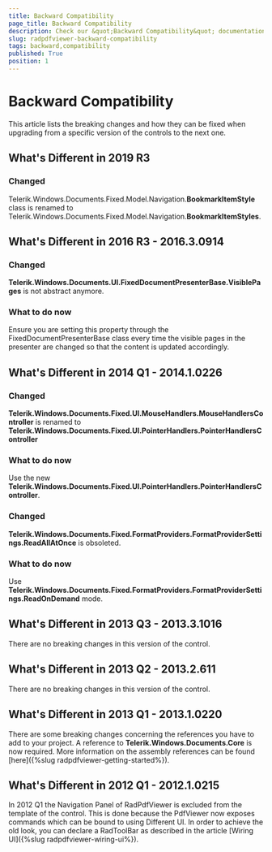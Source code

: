 ```yaml
---
title: Backward Compatibility
page_title: Backward Compatibility
description: Check our &quot;Backward Compatibility&quot; documentation article for the RadPdfViewer WPF control.
slug: radpdfviewer-backward-compatibility
tags: backward,compatibility
published: True
position: 1
---
```


# Backward Compatibility



This article lists the breaking changes and how they can be fixed when upgrading from a specific version of the controls to the next one.

## What's Different in 2019 R3

### Changed

Telerik.Windows.Documents.Fixed.Model.Navigation.**BookmarkItemStyle** class is renamed to Telerik.Windows.Documents.Fixed.Model.Navigation.**BookmarkItemStyles**.


## What's Different in 2016 R3 - 2016.3.0914

### Changed

**Telerik.Windows.Documents.UI.FixedDocumentPresenterBase.VisiblePages** is not abstract anymore.

### What to do now

Ensure you are setting this property through the FixedDocumentPresenterBase class every time the visible pages in the presenter are changed so that the content is updated accordingly.


## What's Different in 2014 Q1 - 2014.1.0226

### Changed

__Telerik.Windows.Documents.Fixed.UI.MouseHandlers.MouseHandlersController__ is renamed to __Telerik.Windows.Documents.Fixed.UI.PointerHandlers.PointerHandlersController__

### What to do now

Use the new __Telerik.Windows.Documents.Fixed.UI.PointerHandlers.PointerHandlersController__.
            

### Changed

__Telerik.Windows.Documents.Fixed.FormatProviders.FormatProviderSettings.ReadAllAtOnce__ is obsoleted.
            

### What to do now

Use __Telerik.Windows.Documents.Fixed.FormatProviders.FormatProviderSettings.ReadOnDemand__ mode.
            

## What's Different in 2013 Q3 - 2013.3.1016

There are no breaking changes in this version of the control.
        

## What's Different in 2013 Q2 - 2013.2.611

There are no breaking changes in this version of the control.
        

## What's Different in 2013 Q1 - 2013.1.0220

There are some breaking changes concerning the references you have to add to your project. A reference to __Telerik.Windows.Documents.Core__ is now required. More information on the assembly references can be found [here]({%slug radpdfviewer-getting-started%}).
        

## What's Different in 2012 Q1 - 2012.1.0215

In 2012 Q1 the Navigation Panel of RadPdfViewer is excluded from the template of the control. This is done because the PdfViewer now exposes commands which can be bound to using Different UI. In order to achieve the old look, you can declare a RadToolBar as described in the article [Wiring UI]({%slug radpdfviewer-wiring-ui%}).
        
